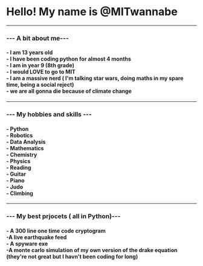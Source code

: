 <!DOCTYPE html>
<html>
	<body>
		<h1>Hello! My name is @MITwannabe</h1><hr>
	</body>
	<body>
		<h3>--- A bit about me---</h3>
		<h4>- I am 13 years old<br>- I have been coding python for almost 4 months<br>- I am in year 9 (8th grade)<br>- I would LOVE to go to MIT
			<br>- I am a massive nerd ( I'm talking star wars, doing maths in my spare time, being a social reject)<br>- we are all gonna die because of climate change
		</h4><hr>
	<body>
		<h3>--- My hobbies and skills ---</h3>
		<h4>- Python<br>- Robotics<br>- Data Analysis<br>- Mathematics<br>- Chemistry<br>- Physics<br>- Reading<br>- Guitar<br>- Piano<br>- Judo<br>- Climbing</h4><hr>
	</body>
	<body>
		<h3>--- My best prjocets ( all in Python)---</h3>
		<h4>- A 300 line one time code cryptogram<br>-A live earthquake feed<br>- A spyware exe<br>-A monte carlo simulation of my own version of the drake equation
			<br>(they're not great but I havn't been coding for long)
		</h4>
	</body>
</html>
